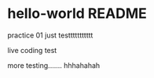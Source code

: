 # hello-world README
practice 01
just testtttttttttt



live coding test

more testing.......
hhhahahah
